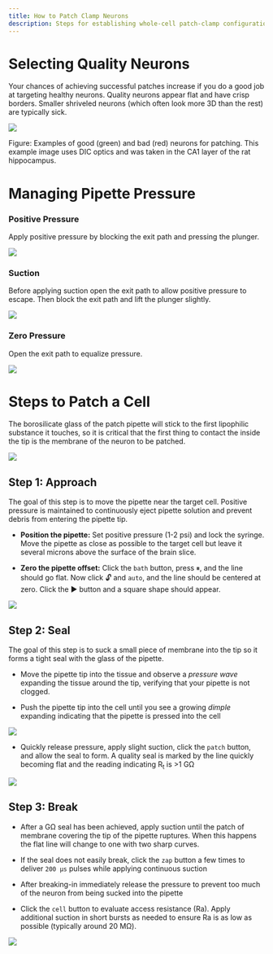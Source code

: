 ```yaml
---
title: How to Patch Clamp Neurons
description: Steps for establishing whole-cell patch-clamp configuration with neurons in brain slices
---
```


# Selecting Quality Neurons

Your chances of achieving successful patches increase if you do a good job at targeting healthy neurons. Quality neurons appear flat and have crisp borders. Smaller shriveled neurons (which often look more 3D than the rest) are typically sick.

<img src="/patch/img/crash/how/dic-neuron.png" class="img-fluid my-5 w-75 d-block mx-auto shadow">

Figure: Examples of good (green) and bad (red) neurons for patching. This example image uses DIC optics and was taken in the CA1 layer of the rat hippocampus.

# Managing Pipette Pressure

### Positive Pressure

Apply positive pressure by blocking the exit path and pressing the plunger.

<img src="/patch/img/crash/how/syringe-1.png" class="img-fluid w-50 mx-auto d-block">

### Suction

Before applying suction open the exit path to allow positive pressure to escape. Then block the exit path and lift the plunger slightly.

<img src="/patch/img/crash/how/syringe-2.png" class="img-fluid w-50 mx-auto d-block">

### Zero Pressure

Open the exit path to equalize pressure.

<img src="/patch/img/crash/how/syringe-3.png" class="img-fluid w-25 mx-auto d-block">

# Steps to Patch a Cell

The borosilicate glass of the patch pipette will stick to the first lipophilic substance it touches, so it is critical that the first thing to contact the inside the tip is the membrane of the neuron to be patched.

<img src="/patch/img/crash/how/steps.png" class="img-fluid d-block mx-auto">

## Step 1: Approach

The goal of this step is to move the pipette near the target cell. Positive pressure is maintained to continuously eject pipette solution and prevent debris from entering the pipette tip.

- **Position the pipette:** Set positive pressure (1-2 psi) and lock the syringe. Move the pipette as close as possible to the target cell but leave it several microns above the surface of the brain slice.

- **Zero the pipette offset:** Click the `bath` button, press ⏸, and the line should go flat. Now click 🔓 and `auto`, and the line should be centered at zero. Click the ▶ button and a square shape should appear.

<img src="/patch/img/crash/how/memtest-bath.png" class="img-fluid w-50 mx-auto d-block shadow my-5">

## Step 2: Seal

The goal of this step is to suck a small piece of membrane into the tip so it forms a tight seal with the glass of the pipette.

- Move the pipette tip into the tissue and observe a _pressure wave_ expanding the tissue around the tip, verifying that your pipette is not clogged.

- Push the pipette tip into the cell until you see a growing _dimple_ expanding indicating that the pipette is pressed into the cell

<img src="/patch/img/crash/how/patch.gif" class="img-fluid d-block mx-auto shadow-sm my-3">

- Quickly release pressure, apply slight suction, click the `patch` button, and allow the seal to form. A quality seal is marked by the line quickly becoming flat and the reading indicating R<sub>t</sub> is >1 GΩ

<img src="/patch/img/crash/how/memtest-patch.png" class="img-fluid w-50 mx-auto d-block shadow my-5">

## Step 3: Break

- After a GΩ seal has been achieved, apply suction until the patch of membrane covering the tip of the pipette ruptures. When this happens the flat line will change to one with two sharp curves. 

- If the seal does not easily break, click the `zap` button a few times to deliver `200 µs` pulses while applying continuous suction

- After breaking-in immediately release the pressure to prevent too much of the neuron from being sucked into the pipette

- Click the `cell` button to evaluate access resistance (Ra). Apply additional suction in short bursts as needed to ensure Ra is as low as possible (typically around 20 MΩ).

<img src="/patch/img/crash/how/memtest-cell.png" class="img-fluid w-50 mx-auto d-block shadow my-5">